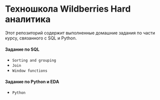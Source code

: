 # Техношкола Wildberries Hard аналитика
Этот репозиторий содержит выполненные домашние задания по части курсу, связанного с SQL и Python.
#### Задание по SQL
- `Sorting and grouping`
- `Join`
- `Window functions`
#### Задание по Python и EDA
- `Python`
